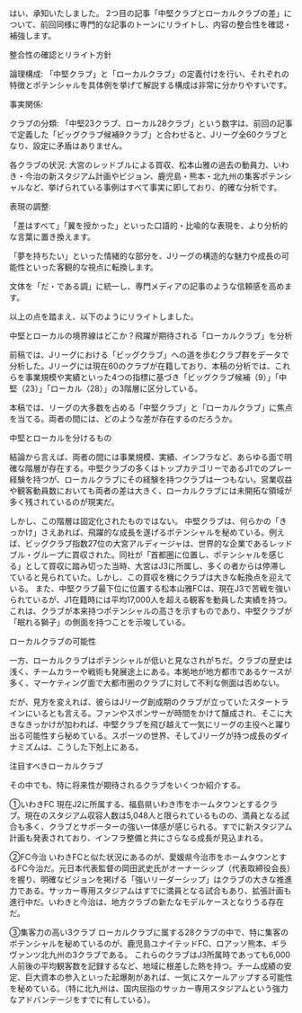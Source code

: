 はい、承知いたしました。
2つ目の記事「中堅クラブとローカルクラブの差」について、前回同様に専門的な記事のトーンにリライトし、内容の整合性を確認・補強します。

整合性の確認とリライト方針

論理構成: 「中堅クラブ」と「ローカルクラブ」の定義付けを行い、それぞれの特徴とポテンシャルを具体例を挙げて解説する構成は非常に分かりやすいです。

事実関係:

クラブの分類: 「中堅23クラブ、ローカル28クラブ」という数字は、前回の記事で定義した「ビッグクラブ候補9クラブ」と合わせると、Jリーグ全60クラブとなり、設定に矛盾はありません。

各クラブの状況: 大宮のレッドブルによる買収、松本山雅の過去の動員力、いわき・今治の新スタジアム計画やビジョン、鹿児島・熊本・北九州の集客ポテンシャルなど、挙げられている事例はすべて事実に即しており、的確な分析です。

表現の調整:

「差はすべて」「翼を授かった」といった口語的・比喩的な表現を、より分析的な言葉に置き換えます。

「夢を持ちたい」といった情緒的な部分を、Jリーグの構造的な魅力や成長の可能性といった客観的な視点に転換します。

文体を「だ・である調」に統一し、専門メディアの記事のような信頼感を高めます。

以上の点を踏まえ、以下のようにリライトしました。

中堅とローカルの境界線はどこか？飛躍が期待される「ローカルクラブ」を分析

前稿では、Jリーグにおける「ビッグクラブ」への道を歩むクラブ群をデータで分析した。Jリーグには現在60のクラブが在籍しており、本稿の分析では、これらを事業規模や実績といった4つの指標に基づき「ビッグクラブ候補（9）」「中堅（23）」「ローカル（28）」の3階層に区分している。

本稿では、リーグの大多数を占める「中堅クラブ」と「ローカルクラブ」に焦点を当てる。両者の間には、どのような差が存在するのだろうか。

中堅とローカルを分けるもの

結論から言えば、両者の間には事業規模、実績、インフラなど、あらゆる面で明確な階層が存在する。中堅クラブの多くはトップカテゴリーであるJ1でのプレー経験を持つが、ローカルクラブにその経験を持つクラブは一つもない。営業収益や観客動員数においても両者の差は大きく、ローカルクラブには未開拓な領域が多く残されているのが現実だ。

しかし、この階層は固定化されたものではない。
中堅クラブは、何らかの「きっかけ」さえあれば、飛躍的な成長を遂げるポテンシャルを秘めている。例えば、ビッグクラブ指数27位の大宮アルディージャは、世界的な企業であるレッドブル・グループに買収された。同社が「首都圏に位置し、ポテンシャルを感じる」として買収に踏み切った当時、大宮はJ3に所属し、多くの者からは停滞していると見られていた。しかし、この買収を機にクラブは大きな転換点を迎えている。
また、中堅クラブ最下位に位置する松本山雅FCは、現在J3で苦戦を強いられているが、J1在籍時には平均17,000人を超える観客を動員した実績を持つ。これは、クラブが本来持つポテンシャルの高さを示すものであり、中堅クラブが「眠れる獅子」の側面を持つことを示唆している。

ローカルクラブの可能性

一方、ローカルクラブはポテンシャルが低いと見なされがちだ。クラブの歴史は浅く、チームカラーや戦術も発展途上にある。本拠地が地方都市であるケースが多く、マーケティング面で大都市圏のクラブに対して不利な側面は否めない。

だが、見方を変えれば、彼らはJリーグ創成期のクラブが立っていたスタートラインにいるとも言える。ファンやスポンサーが時間をかけて醸成され、そこに大きなきっかけが加われば、中堅クラブを飛び越えて一気にリーグの主役へと躍り出る可能性すら秘めている。スポーツの世界、そしてJリーグが持つ成長のダイナミズムは、こうした下剋上にある。

注目すべきローカルクラブ

その中でも、特に将来性が期待されるクラブをいくつか紹介する。

①いわきFC
現在J2に所属する、福島県いわき市をホームタウンとするクラブ。現在のスタジアム収容人数は5,048人と限られているものの、満員となる試合も多く、クラブとサポーターの強い一体感が感じられる。すでに新スタジアム計画も発表されており、インフラ整備と共にさらなる成長が見込まれる。

②FC今治
いわきFCと似た状況にあるのが、愛媛県今治市をホームタウンとするFC今治だ。元日本代表監督の岡田武史氏がオーナーシップ（代表取締役会長）を握り、明確なビジョンを掲げる「強いリーダーシップ」はクラブの大きな推進力である。サッカー専用スタジアムはすでに満員となる試合もあり、拡張計画も進行中だ。いわきと今治は、地方クラブの新たなモデルケースとなりうる存在だ。

③集客力の高い3クラブ
ローカルクラブに属する28クラブの中で、特に集客のポテンシャルを秘めているのが、鹿児島ユナイテッドFC、ロアッソ熊本、ギラヴァンツ北九州の3クラブである。
これらのクラブはJ3所属時であっても6,000人前後の平均観客数を記録するなど、地域に根差した熱を持つ。チーム成績の安定、巨大資本の参入といった起爆剤があれば、一気にスケールアップする可能性を秘めている。（特に北九州は、国内屈指のサッカー専用スタジアムという強力なアドバンテージをすでに有している）。